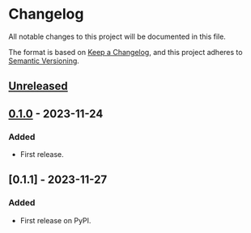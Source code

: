 # Changelog
All notable changes to this project will be documented in this file.

The format is based on [Keep a Changelog](https://keepachangelog.com/en/1.0.0/),
and this project adheres to [Semantic Versioning](https://semver.org/spec/v2.0.0.html).


## [Unreleased]

## [0.1.0] - 2023-11-24
### Added
- First release.
## [0.1.1] - 2023-11-27
### Added
- First release on PyPI.

[Unreleased]: https://github.com/Giacomo-Antonioli/qimp/compare/v0.1.0...HEAD
[0.1.0]: https://github.com/Giacomo-Antonioli/qimp/compare/releases/tag/v0.1.0
